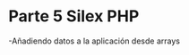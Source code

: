 Parte 5 Silex PHP
=====================================

-Añadiendo datos a la aplicación desde arrays

